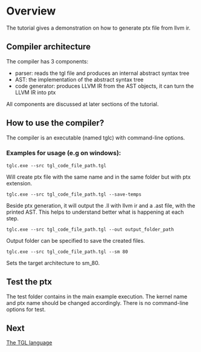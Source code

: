 # Overview

The tutorial gives a demonstration on how to generate ptx file from llvm ir.

## Compiler architecture

The compiler has 3 components:
- parser: reads the tgl file and produces an internal abstract syntax tree
- AST: the implementation of the abstract syntax tree
- code generator: produces LLVM IR from the AST objects, it can turn the LLVM IR into ptx

All components are discussed at later sections of the tutorial.

## How to use the compiler?

The compiler is an executable (named tglc) with command-line options.

### Examples for usage (e.g on windows):
```
tglc.exe --src tgl_code_file_path.tgl 
```
Will create ptx file with the same name and in the same folder but with ptx extension.

```
tglc.exe --src tgl_code_file_path.tgl --save-temps
```
Beside ptx generation, it will output the .ll with llvm ir and a .ast file, with the printed AST. This helps to understand better what is happening at each step.

```
tglc.exe --src tgl_code_file_path.tgl --out output_folder_path
```
Output folder can be specified to save the created files.

```
tglc.exe --src tgl_code_file_path.tgl --sm 80
```
Sets the target architecture to sm_80.

## Test the ptx

The test folder contains in the main example execution.
The kernel name and ptx name should be changed accordingly.
There is no command-line options for test.

## Next

[The TGL language](docs/s2_tgl_language.md)
